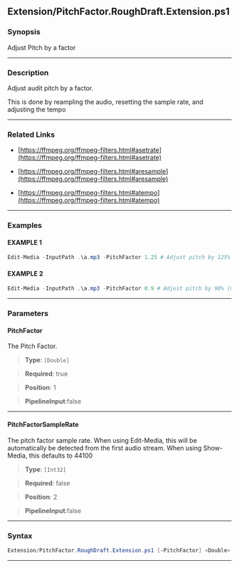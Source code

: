 
Extension/PitchFactor.RoughDraft.Extension.ps1
----------------------------------------------
### Synopsis
Adjust Pitch by a factor

---
### Description

Adjust audit pitch by a factor.

This is done by reampling the audio, resetting the sample rate, and adjusting the tempo

---
### Related Links
* [https://ffmpeg.org/ffmpeg-filters.html#asetrate](https://ffmpeg.org/ffmpeg-filters.html#asetrate)



* [https://ffmpeg.org/ffmpeg-filters.html#aresample](https://ffmpeg.org/ffmpeg-filters.html#aresample)



* [https://ffmpeg.org/ffmpeg-filters.html#atempo](https://ffmpeg.org/ffmpeg-filters.html#atempo)



---
### Examples
#### EXAMPLE 1
```PowerShell
Edit-Media -InputPath .\a.mp3 -PitchFactor 1.25 # Adjust pitch by 125% (making audio more high pitched)
```

#### EXAMPLE 2
```PowerShell
Edit-Media -InputPath .\a.mp3 -PitchFactor 0.9 # Adjust pitch by 90% (making audio lower pitched)
```

---
### Parameters
#### **PitchFactor**

The Pitch Factor.



> **Type**: ```[Double]```

> **Required**: true

> **Position**: 1

> **PipelineInput**:false



---
#### **PitchFactorSampleRate**

The pitch factor sample rate.
When using Edit-Media, this will be automatically be detected from the first audio stream.
When using Show-Media, this defaults to 44100



> **Type**: ```[Int32]```

> **Required**: false

> **Position**: 2

> **PipelineInput**:false



---
### Syntax
```PowerShell
Extension/PitchFactor.RoughDraft.Extension.ps1 [-PitchFactor] <Double> [[-PitchFactorSampleRate] <Int32>] [<CommonParameters>]
```
---



